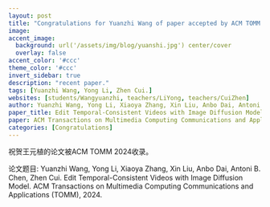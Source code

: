 ```yaml
---
layout: post
title: "Congratulations for Yuanzhi Wang of paper accepted by ACM TOMM 2024!"
image:
accent_image:
  background: url('/assets/img/blog/yuanshi.jpg') center/cover
  overlay: false
accent_color: '#ccc'
theme_color: '#ccc'
invert_sidebar: true
description: "recent paper."
tags: [Yuanzhi Wang, Yong Li, Zhen Cui.]
websites: [students/Wangyuanzhi, teachers/LiYong, teachers/CuiZhen]
author: Yuanzhi Wang, Yong Li, Xiaoya Zhang, Xin Liu, Anbo Dai, Antoni B. Chen, Zhen Cui.
paper_title: Edit Temporal-Consistent Videos with Image Diffusion Model.
paper: ACM Transactions on Multimedia Computing Communications and Applications (TOMM), 2024.
categories: [Congratulations]
---
```

祝贺王元植的论文被ACM TOMM 2024收录。

论文题目: Yuanzhi Wang, Yong Li, Xiaoya Zhang, Xin Liu, Anbo Dai, Antoni B. Chen, Zhen Cui. Edit Temporal-Consistent Videos with Image Diffusion Model. ACM Transactions on Multimedia Computing Communications and Applications (TOMM), 2024.
